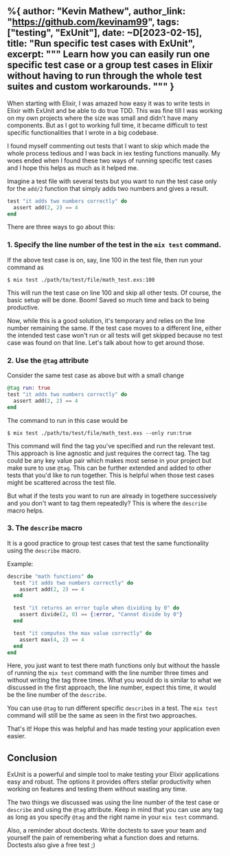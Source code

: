 %{
  author: "Kevin Mathew",
  author_link: "https://github.com/kevinam99",
  tags: ["testing", "ExUnit"],
  date: ~D[2023-02-15],
  title: "Run specific test cases with ExUnit",
  excerpt: """
  Learn how you can easily run one specific test case or a group test cases in Elixir without having to run through the whole test suites and custom workarounds.
  """
}
---

When starting with Elixir, I was amazed how easy it was to write tests in Elixir with ExUnit and be able to do true TDD. This was fine till I was working on my own projects where the size was small and didn't have many components. But as I got to working full time, it became difficult to test specific functionalities that I wrote in a big codebase. 

I found myself commenting out tests that I want to skip which made the whole process tedious and I was back in iex testing functions manually. 
My woes ended when I found these two ways of running specific test cases and I hope this helps as much as it helped me.

Imagine a test file with several tests but you want to run the test case only for the `add/2` function that simply adds two numbers and gives a result.

```elixir
test "it adds two numbers correctly" do
  assert add(2, 2) == 4
end

```

There are three ways to go about this:
### 1. Specify the line number of the test in the `mix test` command.
If the above test case is on, say, line 100 in the test file, then run your command as

```shell
$ mix test ./path/to/test/file/math_test.exs:100

```
  This will run the test case on line 100 and skip all other tests. Of course, the basic setup will be done. Boom! Saved so much time and back to being productive.

Now, while this is a good solution, it's temporary and relies on the line number remaining the same. If the test case moves to a different line, either the intended test case won't run or all tests will get skipped because no test case was found on that line. Let's talk about how to get around those.


### 2. Use the `@tag` attribute
Consider the same test case as above but with a small change

```elixir
@tag run: true
test "it adds two numbers correctly" do
  assert add(2, 2) == 4
end 
```
The command to run in this case would be 

  ```shell
  $ mix test ./path/to/test/file/math_test.exs --only run:true
  ```

This command will find the tag you've specified and run the relevant test. This approach is line agnostic and just requires the correct tag. The tag could be any key value pair which makes most sense in your project but make sure to use `@tag`. This can be further extended and added to other tests that you'd like to run together. This is helpful when those test cases might be scattered across the test file.

But what if the tests you want to run are already in togethere successively and you don't want to tag them repeatedly? This is where the `describe` macro helps.

### 3. The `describe` macro
  It is a good practice to group test cases that test the same functionality using the `describe` macro.
  
  Example:
  ```elixir
  describe "math functions" do
    test "it adds two numbers correctly" do
      assert add(2, 2) == 4
    end 

    test "it returns an error tuple when dividing by 0" do
      assert divide(2, 0) == {:error, "Cannot divide by 0"}
    end

    test "it computes the max value correctly" do
      assert max(4, 2) == 4
    end 
  end

  ```

  Here, you just want to test there math functions only but without the hassle of running the `mix test` command with the line number three times and without writing the tag three times. What you would do is similar to what we discussed in the first approach, the line number, expect this time, it would be the line number of the `describe`. 

  You can use `@tag` to run different specific `describe`s in a test. The `mix test` command will still be the same as seen in the first two approaches.

  That's it! Hope this was helpful and has made testing your application even easier.


## Conclusion

ExUnit is a powerful and simple tool to make testing your Elixir applications easy and robust. The options it provides offers stellar productivity when working on features and testing them without wasting any time.

The two things we discussed was using the line number of the test case or `describe` and using the `@tag` attribute. Keep in mind that you can use any tag as long as you specify `@tag` and the right name in your `mix test` command. 

Also, a reminder about doctests. Write doctests to save your team and yourself the pain of remembering what a function does and returns. Doctests also give a free test ;)